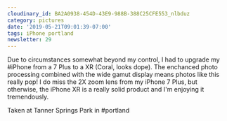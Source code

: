 ```yaml
---
cloudinary_id: BA2A0938-454D-43E9-988B-388C25CFE553_nlbduz
category: pictures
date: '2019-05-21T09:01:39-07:00'
tags: iPhone portland
newsletter: 29
---
```


Due to circumstances somewhat beyond my control, I had to upgrade my #iPhone from a 7 Plus to a XR (Coral, looks dope). The enchanced photo processing combined with the wide gamut display means photos like this really pop! I do miss the 2X zoom lens from my iPhone 7 Plus, but otherwise, the iPhone XR is a really solid product and I'm enjoying it tremendously.

Taken at Tanner Springs Park in #portland